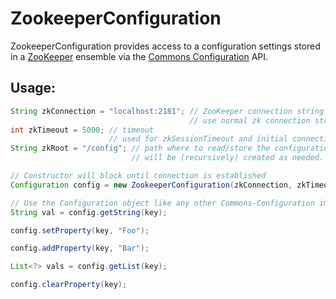 # ZookeeperConfiguration

ZookeeperConfiguration provides access to a configuration settings stored in a [ZooKeeper][1] ensemble via the [Commons Configuration][2] API.

## Usage:

```java
String zkConnection = "localhost:2181"; // ZooKeeper connection string
                                        // use normal zk connection string here
int zkTimeout = 5000; // timeout
                      // used for zkSessionTimeout and initial connectionTimeout
String zkRoot = "/config"; // path where to read/store the configuration
                           // will be (recursively) created as needed.

// Constructor will block until connection is established
Configuration config = new ZookeeperConfiguration(zkConnection, zkTimeout, zkRoot);

// Use the Configuration object like any other Commons-Configuration implementation.
String val = config.getString(key);

config.setProperty(key, "Foo");

config.addProperty(key, "Bar");

List<?> vals = config.getList(key);

config.clearProperty(key);

```

[1]: http://zookeeper.apache.org/
[2]: http://commons.apache.org/proper/commons-configuration/

